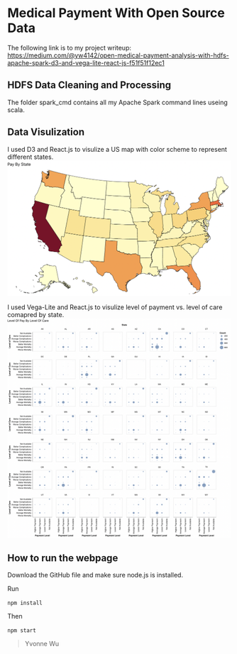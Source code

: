 # Medical Payment With Open Source Data

The following link is to my project writeup: https://medium.com/@yw4142/open-medical-payment-analysis-with-hdfs-apache-spark-d3-and-vega-lite-react-js-f51f51f12ec1

## HDFS Data Cleaning and Processing
The folder spark_cmd contains all my Apache Spark command lines useing scala.

## Data Visulization
I used D3 and React.js to visulize a US map with color scheme to represent different states.
![Medical Payment By State](/image_src/PayByState.png)

I used Vega-Lite and React.js to visulize level of payment vs. level of care comapred by state.
![Level of payment vs. Level of care](/image_src/PayByCare.png)

## How to run the webpage
Download the GitHub file and make sure node.js is installed.

Run

`npm install`

Then

`npm start`

> Yvonne Wu


